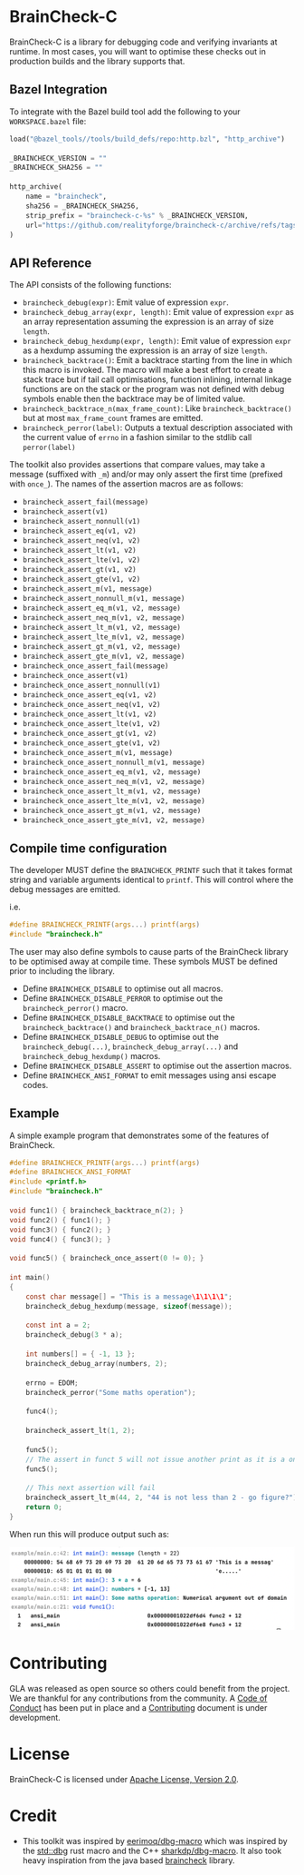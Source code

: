 # BrainCheck-C

BrainCheck-C is a library for debugging code and verifying invariants at runtime. In most cases, you will want to optimise these checks out in production builds and the library supports that.

## Bazel Integration

To integrate with the Bazel build tool add the following to your `WORKSPACE.bazel` file:

```python
load("@bazel_tools//tools/build_defs/repo:http.bzl", "http_archive")

_BRAINCHECK_VERSION = ""
_BRAINCHECK_SHA256 = ""

http_archive(
    name = "braincheck",
    sha256 = _BRAINCHECK_SHA256,
    strip_prefix = "braincheck-c-%s" % _BRAINCHECK_VERSION,
    url="https://github.com/realityforge/braincheck-c/archive/refs/tags/v%s.tar.gz" % _BRAINCHECK_VERSION,
)
```

## API Reference

The API consists of the following functions:

* `braincheck_debug(expr)`: Emit value of expression `expr`.
* `braincheck_debug_array(expr, length)`: Emit value of expression `expr` as an array representation assuming the expression is an array of size `length`.
* `braincheck_debug_hexdump(expr, length)`: Emit value of expression `expr` as a hexdump assuming the expression is an array of size `length`.
* `braincheck_backtrace()`: Emit a backtrace starting from the line in which this macro is invoked. The macro will make a best effort to create a stack trace but if tail call optimisations, function inlining, internal linkage functions are on the stack or the program was not defined with debug symbols enable then the backtrace may be of limited value.
* `braincheck_backtrace_n(max_frame_count)`: Like `braincheck_backtrace()` but at most `max_frame_count` frames are emitted.
* `braincheck_perror(label)`: Outputs a textual description associated with the current value of `errno` in a fashion similar to the stdlib call `perror(label)`

The toolkit also provides assertions that compare values, may take a message (suffixed with `_m`) and/or may only assert the first time (prefixed with `once_`). The names of the assertion macros are as follows:

* `braincheck_assert_fail(message)`
* `braincheck_assert(v1)`
* `braincheck_assert_nonnull(v1)`
* `braincheck_assert_eq(v1, v2)`
* `braincheck_assert_neq(v1, v2)`
* `braincheck_assert_lt(v1, v2)`
* `braincheck_assert_lte(v1, v2)`
* `braincheck_assert_gt(v1, v2)`
* `braincheck_assert_gte(v1, v2)`
* `braincheck_assert_m(v1, message)`
* `braincheck_assert_nonnull_m(v1, message)`
* `braincheck_assert_eq_m(v1, v2, message)`
* `braincheck_assert_neq_m(v1, v2, message)`
* `braincheck_assert_lt_m(v1, v2, message)`
* `braincheck_assert_lte_m(v1, v2, message)`
* `braincheck_assert_gt_m(v1, v2, message)`
* `braincheck_assert_gte_m(v1, v2, message)`
* `braincheck_once_assert_fail(message)`
* `braincheck_once_assert(v1)`
* `braincheck_once_assert_nonnull(v1)`
* `braincheck_once_assert_eq(v1, v2)`
* `braincheck_once_assert_neq(v1, v2)`
* `braincheck_once_assert_lt(v1, v2)`
* `braincheck_once_assert_lte(v1, v2)`
* `braincheck_once_assert_gt(v1, v2)`
* `braincheck_once_assert_gte(v1, v2)`
* `braincheck_once_assert_m(v1, message)`
* `braincheck_once_assert_nonnull_m(v1, message)`
* `braincheck_once_assert_eq_m(v1, v2, message)`
* `braincheck_once_assert_neq_m(v1, v2, message)`
* `braincheck_once_assert_lt_m(v1, v2, message)`
* `braincheck_once_assert_lte_m(v1, v2, message)`
* `braincheck_once_assert_gt_m(v1, v2, message)`
* `braincheck_once_assert_gte_m(v1, v2, message)`

## Compile time configuration

The developer MUST define the `BRAINCHECK_PRINTF` such that it takes format string and variable arguments identical to `printf`. This will control where the debug messages are emitted.

i.e.

```c
#define BRAINCHECK_PRINTF(args...) printf(args)
#include "braincheck.h"
```

The user may also define symbols to cause parts of the BrainCheck library to be optimised away at compile time. These symbols MUST be defined prior to including the library.

* Define `BRAINCHECK_DISABLE` to optimise out all macros.
* Define `BRAINCHECK_DISABLE_PERROR` to optimise out the `braincheck_perror()` macro.
* Define `BRAINCHECK_DISABLE_BACKTRACE` to optimise out the `braincheck_backtrace()` and `braincheck_backtrace_n()` macros.
* Define `BRAINCHECK_DISABLE_DEBUG` to optimise out the `braincheck_debug(...)`, `braincheck_debug_array(...)` and `braincheck_debug_hexdump()` macros.
* Define `BRAINCHECK_DISABLE_ASSERT` to optimise out the assertion macros.
* Define `BRAINCHECK_ANSI_FORMAT` to emit messages using ansi escape codes.

## Example

A simple example program that demonstrates some of the features of BrainCheck.

```c
#define BRAINCHECK_PRINTF(args...) printf(args)
#define BRAINCHECK_ANSI_FORMAT
#include <printf.h>
#include "braincheck.h"

void func1() { braincheck_backtrace_n(2); }
void func2() { func1(); }
void func3() { func2(); }
void func4() { func3(); }

void func5() { braincheck_once_assert(0 != 0); }

int main()
{
    const char message[] = "This is a message\1\1\1\1";
    braincheck_debug_hexdump(message, sizeof(message));

    const int a = 2;
    braincheck_debug(3 * a);

    int numbers[] = { -1, 13 };
    braincheck_debug_array(numbers, 2);

    errno = EDOM;
    braincheck_perror("Some maths operation");

    func4();

    braincheck_assert_lt(1, 2);

    func5();
    // The assert in funct 5 will not issue another print as it is a once assert
    func5();

    // This next assertion will fail
    braincheck_assert_lt_m(44, 2, "44 is not less than 2 - go figure?");
    return 0;
}

```

When run this will produce output such as:

![](docs/ExampleAnsi.png)

# Contributing

GLA was released as open source so others could benefit from the project. We are thankful for any
contributions from the community. A [Code of Conduct](CODE_OF_CONDUCT.md) has been put in place and
a [Contributing](CONTRIBUTING.md) document is under development.

# License

BrainCheck-C is licensed under [Apache License, Version 2.0](LICENSE).

# Credit

* This toolkit was inspired by [eerimoq/dbg-macro](https://github.com/eerimoq/dbg-macro) which was inspired by the [std::dbg](https://doc.rust-lang.org/std/macro.dbg.html) rust macro and the C++ [sharkdp/dbg-macro](https://github.com/sharkdp/dbg-macro). It also took heavy inspiration from the java based [braincheck](https://github.com/realityforge/braincheck) library.
